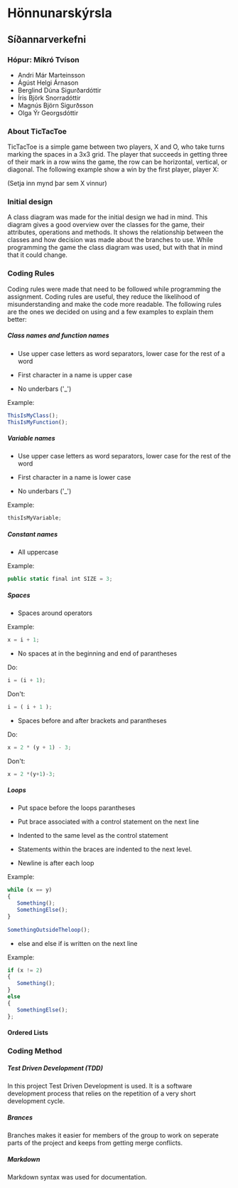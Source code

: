 # Hönnunarskýrsla
## Síðannarverkefni
### Hópur: Míkró Tvíson
* Andri Már Marteinsson  
* Ágúst Helgi Árnason  
* Berglind Dúna Sigurðardóttir  
* Íris Björk Snorradóttir  
* Magnús Björn Sigurðsson  
* Olga Ýr Georgsdóttir  

### About TicTacToe
TicTacToe is a simple game between two players, X and O, who take turns marking the spaces in a 3x3 grid. The player that succeeds in getting three of their mark in a row wins the game, the row can be horizontal, vertical, or diagonal. The following example show a win by the first player, player X:

(Setja inn mynd þar sem X vinnur) 

### Initial design
A class diagram was made for the initial design we had in mind. This diagram gives a good overview over the classes for the game, their attributes, operations and methods. It shows the relationship between the classes and how decision was made about the branches to use. While programming the game the class diagram was used, but with that in mind that it could change. 

### Coding Rules
Coding rules were made that need to be followed while programming the assignment. Coding rules are useful, they reduce the likelihood of misunderstanding and make the code more readable. The following rules are the ones we decided on using and a few examples to explain them better:

##### Class names and function names
- Use upper case letters as word separators, lower case for the rest of a word

- First character in a name is upper case

- No underbars ('_')  
	
Example: 
```javascript
ThisIsMyClass();  
ThisIsMyFunction();
```
	
##### Variable names
- Use upper case letters as word separators, lower case for the rest of the word

- First character in a name is lower case

- No underbars ('_')  
	
Example: 
```javascript
thisIsMyVariable;
```
	
##### Constant names
- All uppercase  

Example:
```javascript
public static final int SIZE = 3;
```

##### Spaces
- Spaces around operators
	
Example:
```javascript
x = i + 1;
```
	
- No spaces at in the beginning and end of parantheses
	
Do: 
```javascript
i = (i + 1);
```
Don't:
```javascript
i = ( i + 1 );
```

- Spaces before and after brackets and parantheses
	
Do:
```javascript
x = 2 * (y + 1) - 3;  
```
Don't:
```javascript
x = 2 *(y+1)-3; 	
```
	
##### Loops
- Put space before the loops parantheses

- Put brace associated with a control statement on the next line

- Indented to the same level as the control statement

- Statements within the braces are indented to the next level.

- Newline is after each loop
	
Example:
```javascript
while (x == y)  
{  
   Something();  
   SomethingElse();  
} 	
  
SomethingOutsideTheloop(); 	
```	
	
- else and else if is written on the next line

Example: 
```javascript
if (x != 2)   
{   
   Something();  
}  
else  
{  
   SomethingElse();  
}; 
```

#### Ordered Lists


### Coding Method
##### Test Driven Development (TDD)
In this project Test Driven Development is used. It is a software development process that relies on the repetition of a very short development cycle. 

##### Brances
Branches makes it easier for members of the group to work on seperate parts of the project and keeps from getting merge conflicts.

##### Markdown
Markdown syntax was used for documentation. 
